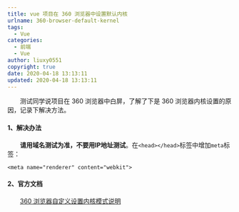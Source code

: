 ```yaml
---
title: vue 项目在 360 浏览器中设置默认内核
urlname: 360-browser-default-kernel
tags:
  - Vue
categories:
  - 前端
  - Vue
author: liuxy0551
copyright: true
date: 2020-04-18 13:13:11
updated: 2020-04-18 13:13:11
---
```


&emsp;&emsp;测试同学说项目在 360 浏览器中白屏，了解了下是 360 浏览器内核设置的原因，记录下解决方法。

<!--more-->




#### 1、解决办法

&emsp;&emsp;**请用域名测试为准，不要用IP地址测试**。在`<head></head>`标签中增加`meta`标签：

```
<meta name="renderer" content="webkit">
```


#### 2、官方文档

&emsp;&emsp;<a href="https://bbs.360.cn/thread-14958904-1-1.html" target="_black">360 浏览器自定义设置内核模式说明</a>

